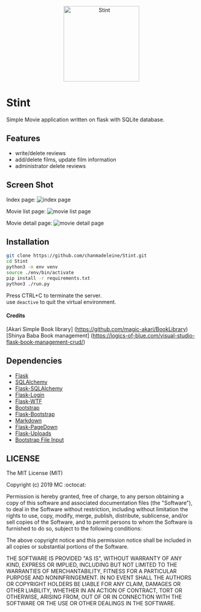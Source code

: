 <p align="center"><img src="https://user-images.githubusercontent.com/39877134/54490688-516a7d00-488e-11e9-82fa-89c19ba0091f.png" alt="Stint" height="200px"></p>

# Stint
Simple Movie application written on flask with SQLite database.

## Features
* write/delete reviews
* add/delete films, update film information
* administrator delete reviews

## Screen Shot
Index page:
![index page](https://user-images.githubusercontent.com/39877134/54490656-fd5f9880-488d-11e9-8eab-0263a7118706.png)

Movie list page:
![movie list page](https://user-images.githubusercontent.com/39877134/54490658-15371c80-488e-11e9-9543-fc71489fec76.png)

Movie detail page:
![movie detail page](https://user-images.githubusercontent.com/39877134/54490664-21bb7500-488e-11e9-942b-4931eb45076e.png)

## Installation
```sh
git clone https://github.com/chanmadeleine/Stint.git
cd Stint
python3 -m env venv
source ./env/bin/activate
pip install -r requirements.txt
python3 ./run.py
```

Press CTRL+C to terminate the server.  
use `deactive` to quit the virtual environment.

#### Credits
[Akari Simple Book library] (https://github.com/magic-akari/BookLibrary)
[Shinya Baba Book management] (https://logics-of-blue.com/visual-studio-flask-book-management-crud/)

## Dependencies

- [Flask](https://github.com/mitsuhiko/flask)
- [SQLAlchemy](https://github.com/zzzeek/sqlalchemy)
- [Flask-SQLAlchemy](https://github.com/mitsuhiko/flask-sqlalchemy)
- [Flask-Login](https://github.com/maxcountryman/flask-login)
- [Flask-WTF](https://github.com/lepture/flask-wtf)
- [Bootstrap](http://getbootstrap.com/)
- [Flask-Bootstrap](https://github.com/mbr/flask-bootstrap)
- [Markdown](https://pythonhosted.org/Markdown/)
- [Flask-PageDown](https://github.com/miguelgrinberg/Flask-PageDown)
- [Flask-Uploads](https://packages.python.org/Flask-Uploads/)
- [Bootstrap File Input](https://github.com/kartik-v/bootstrap-file-input)

## LICENSE
The MIT License (MIT)

Copyright (c) 2019 MC :octocat:

Permission is hereby granted, free of charge, to any person obtaining a copy
of this software and associated documentation files (the "Software"), to deal
in the Software without restriction, including without limitation the rights
to use, copy, modify, merge, publish, distribute, sublicense, and/or sell
copies of the Software, and to permit persons to whom the Software is
furnished to do so, subject to the following conditions:

The above copyright notice and this permission notice shall be included in all
copies or substantial portions of the Software.

THE SOFTWARE IS PROVIDED "AS IS", WITHOUT WARRANTY OF ANY KIND, EXPRESS OR
IMPLIED, INCLUDING BUT NOT LIMITED TO THE WARRANTIES OF MERCHANTABILITY,
FITNESS FOR A PARTICULAR PURPOSE AND NONINFRINGEMENT. IN NO EVENT SHALL THE
AUTHORS OR COPYRIGHT HOLDERS BE LIABLE FOR ANY CLAIM, DAMAGES OR OTHER
LIABILITY, WHETHER IN AN ACTION OF CONTRACT, TORT OR OTHERWISE, ARISING FROM,
OUT OF OR IN CONNECTION WITH THE SOFTWARE OR THE USE OR OTHER DEALINGS IN THE
SOFTWARE.
